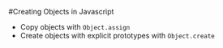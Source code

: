 #Creating Objects in Javascript

- Copy objects with ```Object.assign```
- Create objects with explicit prototypes with ```Object.create```
